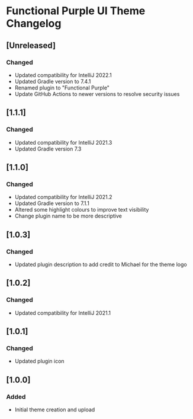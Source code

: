 <!-- Keep a Changelog guide -> https://keepachangelog.com -->

# Functional Purple UI Theme Changelog

## [Unreleased]
### Changed
- Updated compatibility for IntelliJ 2022.1
- Updated Gradle version to 7.4.1
- Renamed plugin to "Functional Purple"
- Update GitHub Actions to newer versions to resolve security issues

## [1.1.1]
### Changed
- Updated compatibility for IntelliJ 2021.3
- Updated Gradle version 7.3

## [1.1.0]
### Changed
- Updated compatibility for IntelliJ 2021.2
- Updated Gradle version to 7.1.1
- Altered some highlight colours to improve text visibility
- Change plugin name to be more descriptive

## [1.0.3]
### Changed
- Updated plugin description to add credit to Michael for the theme logo

## [1.0.2]
### Changed
- Updated compatibility for IntelliJ 2021.1

## [1.0.1]
### Changed
- Updated plugin icon

## [1.0.0]
### Added
- Initial theme creation and upload

